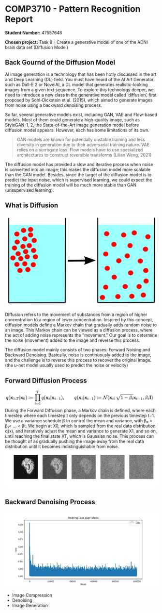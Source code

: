 # COMP3710 - Pattern Recognition Report

**Student Number:** 47557648

**Chosen project:** Task 8 - Create a generative model of one of the ADNI brain data set (Diffusion Model)

## Back Gournd of the Diffusion Model

AI image generation is a technology that has been hotly discussed in the art and Deep Learning (DL) field. You must have heard of the AI Art Generator such as Dall-E 2 or NovelAI, a DL model that generates realistic-looking images from a given text sequence. To explore this technology deeper, we need to introduce a new class in the generative model called ‘diffusion’, first proposed by Sohl-Dickstein et al. (2015), which aimed to generate images from noise using a backward denoising process.

So far, several generative models exist, including GAN, VAE and Flow-based models. Most of them could generate a high-quality image, such as StyleGAN-1, 2, the State-of-the-Art image generation model before diffusion model appears. However, each has some limitations of its own.

 > GAN models are known for potentially unstable training and less diversity in generation due to their adversarial training nature. VAE relies on a surrogate loss. Flow models have to use specialized architectures to construct reversible transforms (Lilian Weng, 2021)

The diffusion model has provided a slow and iterative process when noise is converted into an image; this makes the diffusion model more scalable than the GAN model. Besides, since the target of the diffusion model is to predict the input noise, which is supervised learning, we could expect the training of the diffusion model will be much more stable than GAN (unsupervised learning).

## What is Diffusion

 <p align="center">
 <img width="500px" src="https://github.com/Yukino1010/Diffusion_Model/blob/master/image_source/diffusion.png" >
 </p>
 
Diffusion refers to the movement of substances from a region of higher concentration to a region of lower concentration. Inspired by this concept, diffusion models define a Markov chain that gradually adds random noise to an image. This Markov chain can be viewed as a diffusion process, where the act of adding noise represents the "movement." Our goal is to determine the noise (movement) added to the image and reverse this process. 

The diffusion model mainly consists of two phases: Forward Noising and Backward Denoising. Basically, noise is continuously added to the image, and the challenge is to reverse this process to recover the original image. (the u-net model usually used to predict the noise or velocity)

## Forward Diffusion Process
![Forward](https://github.com/Yukino1010/PatternAnalysis-2024/blob/topic-recognition/recognition/PO-HSUN_LU_DDIM_47557648/training/forward_equation.png)
During the Forward Diffusion phase, a Markov chain is defined, where each timestep where each timestep t only depends on the previous timestep t−1. We use a variance schedule β to control the mean and variance, with β₀ < β₁< … < βt. We begin at X0, which is sampled from the real data distribution q(x), and iteratively adjust the mean and variance to generate X1, and so on, until reaching the final state XT, which is Gaussian noise. This process can be thought of as gradually pushing the image away from the real data distribution until it becomes indistinguishable from noise.
![Forward](https://github.com/Yukino1010/PatternAnalysis-2024/blob/topic-recognition/recognition/PO-HSUN_LU_DDIM_47557648/training/Diffusion_process.png)

## Backward Denoising Process


![training_loss](https://github.com/Yukino1010/PatternAnalysis-2024/blob/topic-recognition/recognition/PO-HSUN_LU_DDIM_47557648/training/training_loss.jpg)



-   Image Compression
-   Denoising
-   Image Generation

